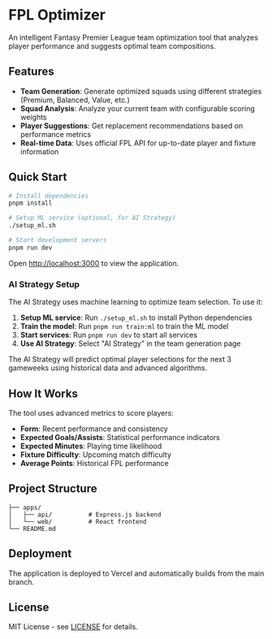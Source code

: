 # FPL Optimizer

An intelligent Fantasy Premier League team optimization tool that analyzes player performance and suggests optimal team compositions.

## Features

- **Team Generation**: Generate optimized squads using different strategies (Premium, Balanced, Value, etc.)
- **Squad Analysis**: Analyze your current team with configurable scoring weights
- **Player Suggestions**: Get replacement recommendations based on performance metrics
- **Real-time Data**: Uses official FPL API for up-to-date player and fixture information

## Quick Start

```bash
# Install dependencies
pnpm install

# Setup ML service (optional, for AI Strategy)
./setup_ml.sh

# Start development servers
pnpm run dev
```

Open [http://localhost:3000](http://localhost:3000) to view the application.

### AI Strategy Setup

The AI Strategy uses machine learning to optimize team selection. To use it:

1. **Setup ML service**: Run `./setup_ml.sh` to install Python dependencies
2. **Train the model**: Run `pnpm run train:ml` to train the ML model
3. **Start services**: Run `pnpm run dev` to start all services
4. **Use AI Strategy**: Select "AI Strategy" in the team generation page

The AI Strategy will predict optimal player selections for the next 3 gameweeks using historical data and advanced algorithms.

## How It Works

The tool uses advanced metrics to score players:

- **Form**: Recent performance and consistency
- **Expected Goals/Assists**: Statistical performance indicators
- **Expected Minutes**: Playing time likelihood
- **Fixture Difficulty**: Upcoming match difficulty
- **Average Points**: Historical FPL performance

## Project Structure

```
├── apps/
│   ├── api/          # Express.js backend
│   └── web/          # React frontend
└── README.md
```

## Deployment

The application is deployed to Vercel and automatically builds from the main branch.

## License

MIT License - see [LICENSE](LICENSE) for details.